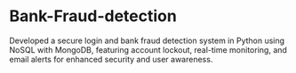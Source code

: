 # Bank-Fraud-detection
Developed a secure login and bank fraud detection system in Python using NoSQL with MongoDB, featuring account lockout, real-time monitoring, and email alerts for enhanced security and user awareness.
